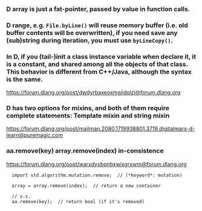 ### D array is just a fat-pointer, passed by value in function calls.

### D range, e.g. `File.byLine()` will reuse memory buffer (i.e. old buffer contents will be overwritten), if you need save any (sub)string during iteration, you must use `byLineCopy()`.

### In D, if you (tail-)init a class instance variable when declare it, it is a constant, and shared among all the objects of that class. This behavior is different from C++/Java, although the syntax is the same.

https://forum.dlang.org/post/dwdyrbaxeoxmgjidqlzj@forum.dlang.org

### D has two options for mixins, and both of them require complete statements: Template mixin and string mixin

https://forum.dlang.org/post/mailman.2080.1719938801.3719.digitalmars-d-learn@puremagic.com

### aa.remove(key) array.remove(index) in-consistence

https://forum.dlang.org/post/warxdyxbpnbxwixgrxwm@forum.dlang.org

```
  import std.algorithm.mutation.remove;  // (*keyword*: mutation)

  array = array.remove(index);  // return a new container

  // v.s.
  aa.remove(key);  // return bool (if it's removed)
```
